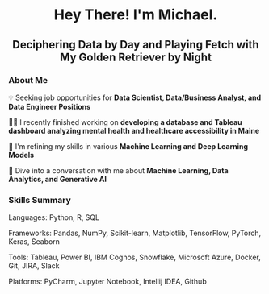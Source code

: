 <h1 align="center">
Hey There! I'm Michael.
</h1>

<h2 align="center">
Deciphering Data by Day and Playing Fetch with My Golden Retriever by Night
</h2>

<h3 align="left">
About Me
</h3>

💡 Seeking job opportunities for **Data Scientist, Data/Business Analyst, and Data Engineer Positions**

👨‍💻 I recently finished working on **developing a database and Tableau dashboard analyzing mental health and healthcare accessibility in Maine**

🔨 I'm refining my skills in various **Machine Learning and Deep Learning Models**

💬 Dive into a conversation with me about **Machine Learning, Data Analytics, and Generative AI**

<h3 align="left">
Skills Summary
</h3>

Languages: Python, R, SQL

Frameworks: Pandas, NumPy, Scikit-learn, Matplotlib, TensorFlow, PyTorch, Keras, Seaborn

Tools: Tableau, Power BI, IBM Cognos, Snowflake, Microsoft Azure, Docker, Git, JIRA, Slack

Platforms: PyCharm, Jupyter Notebook, Intellij IDEA, Github
